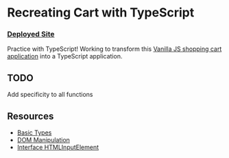 # Recreating Cart with TypeScript
### [Deployed Site](https://lydiamt.github.io/ts-cart/index.html)

Practice with TypeScript! Working to transform this [Vanilla JS shopping cart application](https://github.com/LydiaMT/vanilla-js-cart) into a TypeScript application.

## TODO
Add specificity to all functions

## Resources

- [Basic Types](https://www.typescriptlang.org/docs/handbook/basic-types.html)
- [DOM Manipulation](https://www.typescriptlang.org/docs/handbook/dom-manipulation.html)
- [Interface HTMLInputElement](https://microsoft.github.io/PowerBI-JavaScript/interfaces/_node_modules_typedoc_node_modules_typescript_lib_lib_dom_d_.htmlinputelement.html#value)